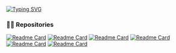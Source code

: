 [![Typing SVG](https://readme-typing-svg.demolab.com/?color=000000&width=500&duration=2500&pause=2500&size=25&lines=👋+Hi+there,+I'm+Murilo+Glasser!&border=000000)](https://git.io/typing-svg)


### 👨‍💻 Repositories 
[![Readme Card](https://github-readme-stats.vercel.app/api/pin/?username=muriloglasser&repo=3D-ragdoll-implementation&bg_color=ffffff&title_color=000000&text_color=000000&icon_color=000000&border_color=lightgray&border_radius=10)](https://github.com/muriloglasser/3D-ragdoll-implementation)
[![Readme Card](https://github-readme-stats.vercel.app/api/pin/?username=muriloglasser&repo=2D-plataform-runner-template&bg_color=ffffff&title_color=000000&text_color=000000&icon_color=000000&border_color=lightgray&border_radius=10)](https://github.com/muriloglasser/2D-plataform-runner-template)
[![Readme Card](https://github-readme-stats.vercel.app/api/pin/?username=muriloglasser&repo=parable-movement&bg_color=ffffff&title_color=000000&text_color=000000&icon_color=000000&border_color=lightgray&border_radius=10)](https://github.com/muriloglasser/parable-movement)
[![Readme Card](https://github-readme-stats.vercel.app/api/pin/?username=muriloglasser&repo=portfolio-template&bg_color=ffffff&title_color=000000&text_color=000000&icon_color=000000&border_color=lightgray&border_radius=10)](https://github.com/muriloglasser/portfolio-template)
[![Readme Card](https://github-readme-stats.vercel.app/api/pin/?username=muriloglasser&repo=data-manager&bg_color=ffffff&title_color=000000&text_color=000000&icon_color=000000&border_color=lightgray&border_radius=10)](https://github.com/muriloglasser/data-manager)
[![Readme Card](https://github-readme-stats.vercel.app/api/pin/?username=muriloglasser&repo=event-dispatcher&bg_color=ffffff&title_color=000000&text_color=000000&icon_color=000000&border_color=lightgray&border_radius=10)](https://github.com/muriloglasser/event-dispatcher)
